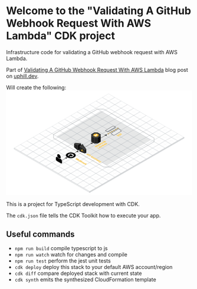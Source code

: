 # Welcome to the "Validating A GitHub Webhook Request With AWS Lambda" CDK project

Infrastructure code for validating a GitHub webhook request with AWS Lambda.

Part of [Validating A GitHub Webhook Request With AWS Lambda](https://www.uphill.dev/blog/validating-github-webhook/)
blog post on [uphill.dev](https://www.uphill.dev). 

Will create the following:
![Webhook infrastructure](webhook_lambda.png)

This is a project for TypeScript development with CDK.

The `cdk.json` file tells the CDK Toolkit how to execute your app.

## Useful commands

 * `npm run build`   compile typescript to js
 * `npm run watch`   watch for changes and compile
 * `npm run test`    perform the jest unit tests
 * `cdk deploy`      deploy this stack to your default AWS account/region
 * `cdk diff`        compare deployed stack with current state
 * `cdk synth`       emits the synthesized CloudFormation template
